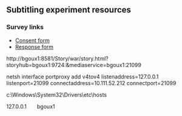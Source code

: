 ## Subtitling experiment resources
### Survey links

* [Consent form](https://svar.uib.no/LinkCollector?key=5QJ7SKMJU595)
* [Response form](https://svar.uib.no/LinkCollector?key=MMS8J1V5U13P)


http://bgoux1:8581/Story/war/story.html?storyhub=bgoux1:9724:&mediaservice=bgoux1:21099

netsh interface portproxy add v4tov4 listenaddress=127.0.0.1 listenport=21099 connectaddress=10.111.52.212 connectport=21099



c:\Windows\System32\Drivers\etc\hosts

127.0.0.1       bgoux1
